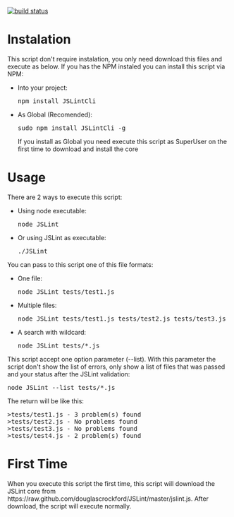 [![build status](https://secure.travis-ci.org/rodrigok/Node-JSLint.png)](http://travis-ci.org/rodrigok/Node-JSLint)
<h1>Instalation</h1>
<p>
	This script don't require instalation, you only need download this files and execute as below.
	If you has the NPM instaled you can install this script via NPM:
	<ul>
		<li>
			Into your project:
			<pre>npm install JSLintCli</pre>
		</li>
		<li>
			As Global (Recomended):
			<pre>sudo npm install JSLintCli -g</pre>
			If you install as Global you need execute this script as SuperUser on the first time to download and install the core
		</li>
	</ul>
</p>

<h1>Usage</h1>
<p>
	There are 2 ways to execute this script:
	<ul>
		<li>
			Using node executable:
			<pre>node JSLint</pre>
		</li>
		<li>
			Or using JSLint as executable:
			<pre>./JSLint</pre>
		</li>
	</ul>
</p>
<p>
	You can pass to this script one of this file formats:
	<ul>
		<li>
			One file:
			<pre>node JSLint tests/test1.js</pre>
		</li>
		<li>
			Multiple files:
			<pre>node JSLint tests/test1.js tests/test2.js tests/test3.js</pre>
		</li>
		<li>
			A search with wildcard:
			<pre>node JSLint tests/*.js</pre>
		</li>
	</ul>
</p>
<p>
	This script accept one option parameter (--list). With this parameter the script don't show the list of errors, only show a list of files that was passed and your status after the JSLint validation:
	<pre>node JSLint --list tests/*.js</pre>
	The return will be like this:
<pre>
>tests/test1.js - 3 problem(s) found
>tests/test2.js - No problems found
>tests/test3.js - No problems found
>tests/test4.js - 2 problem(s) found</pre>
</p>

<h1>First Time</h1>
<p>
	When you execute this script the first time, this script will download the JSLint core from https://raw.github.com/douglascrockford/JSLint/master/jslint.js.
	After download, the script will execute normally.
<p>